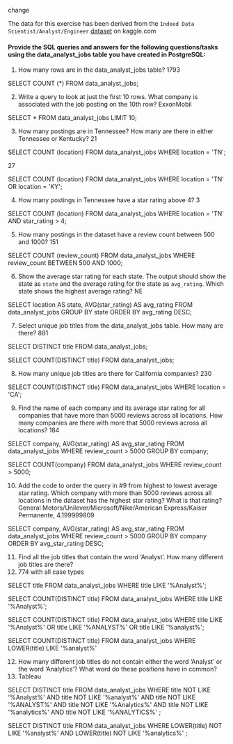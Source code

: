 change

The data for this exercise has been derived from the `Indeed Data Scientist/Analyst/Engineer` [dataset](https://www.kaggle.com/elroyggj/indeed-dataset-data-scientistanalystengineer) on kaggle.com  

#### Provide the SQL queries and answers for the following questions/tasks using the data_analyst_jobs table you have created in PostgreSQL:

1.	How many rows are in the data_analyst_jobs table?
1793

SELECT COUNT (*)
FROM data_analyst_jobs;

2.	Write a query to look at just the first 10 rows. What company is associated with the job posting on the 10th row?
ExxonMobil

SELECT *
FROM data_analyst_jobs
LIMIT 10;

3.	How many postings are in Tennessee? How many are there in either Tennessee or Kentucky?
21

SELECT COUNT (location)
FROM data_analyst_jobs
WHERE location = 'TN';

27

SELECT COUNT (location)
FROM data_analyst_jobs
WHERE location = 'TN' OR location = 'KY';


4.	How many postings in Tennessee have a star rating above 4?
3

SELECT COUNT (location)
FROM data_analyst_jobs
WHERE location = 'TN' AND star_rating > 4;


5.	How many postings in the dataset have a review count between 500 and 1000?
151

SELECT COUNT (review_count)
FROM data_analyst_jobs
WHERE review_count BETWEEN 500 AND 1000;


6.	Show the average star rating for each state. The output should show the state as `state` and the average rating for the state as `avg_rating`. Which state shows the highest average rating?
NE

SELECT location AS state, AVG(star_rating) AS avg_rating
FROM data_analyst_jobs
GROUP BY state
ORDER BY avg_rating DESC;


7.	Select unique job titles from the data_analyst_jobs table. How many are there?
881

SELECT DISTINCT title
FROM data_analyst_jobs;

SELECT COUNT(DISTINCT title)
FROM data_analyst_jobs;

8.	How many unique job titles are there for California companies?
230

SELECT COUNT(DISTINCT title)
FROM data_analyst_jobs
WHERE location = 'CA';


9.	Find the name of each company and its average star rating for all companies that have more than 5000 reviews across all locations. How many companies are there with more that 5000 reviews across all locations?
184

SELECT company, AVG(star_rating) AS avg_star_rating
FROM data_analyst_jobs
WHERE review_count > 5000
GROUP BY company;

SELECT COUNT(company)
FROM data_analyst_jobs
WHERE review_count > 5000;


10.	Add the code to order the query in #9 from highest to lowest average star rating. Which company with more than 5000 reviews across all locations in the dataset has the highest star rating? What is that rating?
General Motors/Unilever/Microsoft/Nike/American Express/Kaiser Permanente, 4.199999809

SELECT company, AVG(star_rating) AS avg_star_rating
FROM data_analyst_jobs
WHERE review_count > 5000
GROUP BY company
ORDER BY avg_star_rating DESC;


11.	Find all the job titles that contain the word ‘Analyst’. How many different job titles are there? 
754. 774 with all case types

SELECT title
FROM data_analyst_jobs
WHERE title LIKE '%Analyst%';

SELECT COUNT(DISTINCT title)
FROM data_analyst_jobs
WHERE title LIKE '%Analyst%';

SELECT COUNT(DISTINCT title)
FROM data_analyst_jobs
WHERE 
title LIKE '%Analyst%' OR
title LIKE '%ANALYST%' OR
title LIKE '%analyst%'; 

SELECT COUNT(DISTINCT title)
FROM data_analyst_jobs
WHERE LOWER(title) LIKE '%analyst%'

12.	How many different job titles do not contain either the word ‘Analyst’ or the word ‘Analytics’? What word do these positions have in common?
4. Tableau

SELECT DISTINCT title
FROM data_analyst_jobs
WHERE 
title NOT LIKE '%Analyst%' AND 
title NOT LIKE '%analyst%' AND
title NOT LIKE '%ANALYST%' AND
title NOT LIKE '%Analytics%' AND
title NOT LIKE '%analytics%' AND
title NOT LIKE '%ANALYTICS%'
;

SELECT DISTINCT title
FROM data_analyst_jobs
WHERE 
LOWER(title) NOT LIKE '%analyst%' AND 
LOWER(title) NOT LIKE '%analytics%'
;
